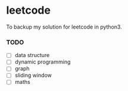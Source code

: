 # leetcode

To backup my solution for leetcode in python3.

### TODO
- [ ] data structure
- [ ] dynamic programming
- [ ] graph
- [ ] sliding window
- [ ] maths
